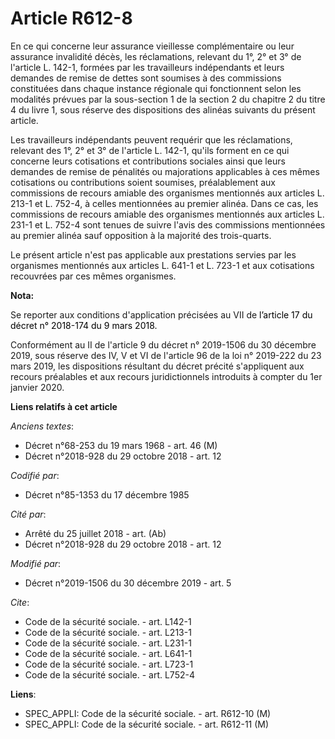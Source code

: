 # Article R612-8

En ce qui concerne leur assurance vieillesse complémentaire ou leur assurance invalidité décès, les réclamations, relevant du
1°, 2° et 3° de l'article L. 142-1, formées par les travailleurs indépendants et leurs demandes de remise de dettes sont
soumises à des commissions constituées dans chaque instance régionale qui fonctionnent selon les modalités prévues par la
sous-section 1 de la section 2 du chapitre 2 du titre 4 du livre 1, sous réserve des dispositions des alinéas suivants du
présent article. 

Les travailleurs indépendants peuvent requérir que les réclamations, relevant des 1°, 2° et 3° de l'article L. 142-1, qu'ils
forment en ce qui concerne leurs cotisations et contributions sociales ainsi que leurs demandes de remise de pénalités ou
majorations applicables à ces mêmes cotisations ou contributions soient soumises, préalablement aux commissions de recours
amiable des organismes mentionnés aux articles L. 213-1 et L. 752-4, à celles mentionnées au premier alinéa. Dans ce cas, les
commissions de recours amiable des organismes mentionnés aux articles L. 231-1 et L. 752-4 sont tenues de suivre l'avis des
commissions mentionnées au premier alinéa sauf opposition à la majorité des trois-quarts. 

Le présent article n'est pas applicable aux prestations servies par les organismes mentionnés aux articles L. 641-1 et L.
723-1 et aux cotisations recouvrées par ces mêmes organismes.

**Nota:**

Se reporter aux conditions d'application précisées au VII de 
  <font color="#000000">l’article 17 du décret n° 2018-174 du 9 mars 2018.</font>

Conformément au II de l'article 9 du décret n° 2019-1506 du 30 décembre 2019, sous réserve des IV, V et VI de l'article 96 de
la loi n° 2019-222 du 23 mars 2019, les dispositions résultant du décret précité s'appliquent aux recours préalables et aux
recours juridictionnels introduits à compter du 1er janvier 2020.

**Liens relatifs à cet article**

_Anciens textes_:

  - Décret n°68-253 du 19 mars 1968 - art. 46 (M)
  - Décret n°2018-928 du 29 octobre 2018 - art. 12

_Codifié par_:

  - Décret n°85-1353 du 17 décembre 1985

_Cité par_:

  - Arrêté du 25 juillet 2018 - art. (Ab)
  - Décret n°2018-928 du 29 octobre 2018 - art. 12

_Modifié par_:

  - Décret n°2019-1506 du 30 décembre 2019 - art. 5

_Cite_:

  - Code de la sécurité sociale. - art. L142-1
  - Code de la sécurité sociale. - art. L213-1
  - Code de la sécurité sociale. - art. L231-1
  - Code de la sécurité sociale. - art. L641-1
  - Code de la sécurité sociale. - art. L723-1
  - Code de la sécurité sociale. - art. L752-4

**Liens**:

  - SPEC_APPLI: Code de la sécurité sociale. - art. R612-10 (M)
  - SPEC_APPLI: Code de la sécurité sociale. - art. R612-11 (M)
